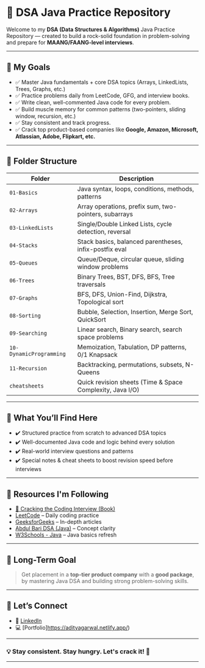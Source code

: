 # 🚀 DSA Java Practice Repository

Welcome to my **DSA (Data Structures & Algorithms)** Java Practice Repository — created to build a rock-solid foundation in problem-solving and prepare for **MAANG/FAANG-level interviews**.

---

## 🎯 My Goals

* ✅ Master Java fundamentals + core DSA topics (Arrays, LinkedLists, Trees, Graphs, etc.)
* ✅ Practice problems daily from LeetCode, GFG, and interview books.
* ✅ Write clean, well-commented Java code for every problem.
* ✅ Build muscle memory for common patterns (two-pointers, sliding window, recursion, etc.)
* ✅ Stay consistent and track progress.
* ✅ Crack top product-based companies like **Google, Amazon, Microsoft, Atlassian, Adobe, Flipkart, etc.**

---

## 📂 Folder Structure

| Folder                  | Description                                               |
| ----------------------- | --------------------------------------------------------- |
| `01-Basics`             | Java syntax, loops, conditions, methods, patterns         |
| `02-Arrays`             | Array operations, prefix sum, two-pointers, subarrays     |
| `03-LinkedLists`        | Single/Double Linked Lists, cycle detection, reversal     |
| `04-Stacks`             | Stack basics, balanced parentheses, infix-postfix eval    |
| `05-Queues`             | Queue/Deque, circular queue, sliding window problems      |
| `06-Trees`              | Binary Trees, BST, DFS, BFS, Tree traversals              |
| `07-Graphs`             | BFS, DFS, Union-Find, Dijkstra, Topological sort          |
| `08-Sorting`            | Bubble, Selection, Insertion, Merge Sort, QuickSort       |
| `09-Searching`          | Linear search, Binary search, search space problems       |
| `10-DynamicProgramming` | Memoization, Tabulation, DP patterns, 0/1 Knapsack        |
| `11-Recursion`          | Backtracking, permutations, subsets, N-Queens             |
| `cheatsheets`           | Quick revision sheets (Time & Space Complexity, Java I/O) |

---

## 🧠 What You’ll Find Here

* ✔️ Structured practice from scratch to advanced DSA topics
* ✔️ Well-documented Java code and logic behind every solution
* ✔️ Real-world interview questions and patterns
* ✔️ Special notes & cheat sheets to boost revision speed before interviews

---

## 📖 Resources I'm Following

* [📘 Cracking the Coding Interview (Book)](https://www.amazon.com/Cracking-Coding-Interview-Programming-Questions/dp/0984782850)
* [LeetCode](https://leetcode.com/) – Daily coding practice
* [GeeksforGeeks](https://www.geeksforgeeks.org/data-structures/) – In-depth articles
* [Abdul Bari DSA (Java)](https://www.youtube.com/playlist?list=PLfqMhTWNBTe0b2nM6JHVCnAkhQRGiZMSJ) – Concept clarity
* [W3Schools - Java](https://www.w3schools.com/java/) – Java basics refresh

---

## 💼 Long-Term Goal

> Get placement in a **top-tier product company** with a **good package**, by mastering Java DSA and building strong problem-solving skills.

---

## 🔗 Let’s Connect

* 💼 [LinkedIn](https://www.linkedin.com/in/adityagarwal15/)
* 💻 [Portfolio]https://adityagarwal.netlify.app/)

---

### 💡 Stay consistent. Stay hungry. Let's crack it! 💪

---
